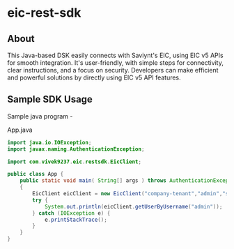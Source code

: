 # eic-rest-sdk

## About
This Java-based DSK easily connects with Saviynt's EIC, using EIC v5 APIs for smooth integration. It's user-friendly, with simple steps for connectivity, clear instructions, and a focus on security. Developers can make efficient and powerful solutions by directly using EIC v5 API features.
## Sample SDK Usage
Sample java program -

App.java
```Java
import java.io.IOException;
import javax.naming.AuthenticationException;

import com.vivek9237.eic.restsdk.EicClient;

public class App {
    public static void main( String[] args ) throws AuthenticationException, Exception
    {
        EicClient eicClient = new EicClient("company-tenant","admin","strongestPassword");
        try {
            System.out.println(eicClient.getUserByUsername("admin"));
        } catch (IOException e) {
            e.printStackTrace();
        }
    }
}
```
